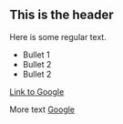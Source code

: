 
## This is the header

Here is some regular text.

 - Bullet 1
 - Bullet 2
 - Bullet 2


[Link to Google](http://www.google.ca)

More text
[Google][1]


  [1]: http://www.google.ca
